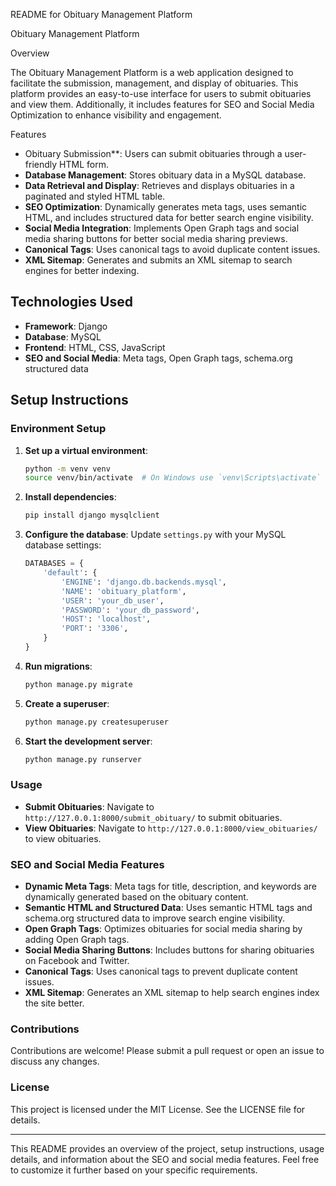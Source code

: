  README for Obituary Management Platform

Obituary Management Platform

Overview

The Obituary Management Platform is a web application designed to facilitate the submission, management, and display of obituaries. This platform provides an easy-to-use interface for users to submit obituaries and view them. Additionally, it includes features for SEO and Social Media Optimization to enhance visibility and engagement.

 Features

- Obituary Submission**: Users can submit obituaries through a user-friendly HTML form.
- **Database Management**: Stores obituary data in a MySQL database.
- **Data Retrieval and Display**: Retrieves and displays obituaries in a paginated and styled HTML table.
- **SEO Optimization**: Dynamically generates meta tags, uses semantic HTML, and includes structured data for better search engine visibility.
- **Social Media Integration**: Implements Open Graph tags and social media sharing buttons for better social media sharing previews.
- **Canonical Tags**: Uses canonical tags to avoid duplicate content issues.
- **XML Sitemap**: Generates and submits an XML sitemap to search engines for better indexing.

## Technologies Used

- **Framework**: Django
- **Database**: MySQL
- **Frontend**: HTML, CSS, JavaScript
- **SEO and Social Media**: Meta tags, Open Graph tags, schema.org structured data

## Setup Instructions

### Environment Setup

1. **Set up a virtual environment**:
    ```bash
    python -m venv venv
    source venv/bin/activate  # On Windows use `venv\Scripts\activate`
    ```

2. **Install dependencies**:
    ```bash
    pip install django mysqlclient
    ```

3. **Configure the database**:
    Update `settings.py` with your MySQL database settings:
    ```python
    DATABASES = {
        'default': {
            'ENGINE': 'django.db.backends.mysql',
            'NAME': 'obituary_platform',
            'USER': 'your_db_user',
            'PASSWORD': 'your_db_password',
            'HOST': 'localhost',
            'PORT': '3306',
        }
    }
    ```

4. **Run migrations**:
    ```bash
    python manage.py migrate
    ```

5. **Create a superuser**:
    ```bash
    python manage.py createsuperuser
    ```

6. **Start the development server**:
    ```bash
    python manage.py runserver
    ```

### Usage

- **Submit Obituaries**: Navigate to `http://127.0.0.1:8000/submit_obituary/` to submit obituaries.
- **View Obituaries**: Navigate to `http://127.0.0.1:8000/view_obituaries/` to view obituaries.

### SEO and Social Media Features

- **Dynamic Meta Tags**: Meta tags for title, description, and keywords are dynamically generated based on the obituary content.
- **Semantic HTML and Structured Data**: Uses semantic HTML tags and schema.org structured data to improve search engine visibility.
- **Open Graph Tags**: Optimizes obituaries for social media sharing by adding Open Graph tags.
- **Social Media Sharing Buttons**: Includes buttons for sharing obituaries on Facebook and Twitter.
- **Canonical Tags**: Uses canonical tags to prevent duplicate content issues.
- **XML Sitemap**: Generates an XML sitemap to help search engines index the site better.

### Contributions

Contributions are welcome! Please submit a pull request or open an issue to discuss any changes.

### License

This project is licensed under the MIT License. See the LICENSE file for details.

---

This README provides an overview of the project, setup instructions, usage details, and information about the SEO and social media features. Feel free to customize it further based on your specific requirements.
